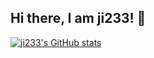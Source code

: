 ## Hi there, I am ji233! 👋

<!--
**ji233-Sun/ji233-Sun** is a ✨ _special_ ✨ repository because its `README.md` (this file) appears on your GitHub profile.

Here are some ideas to get you started:

- 🔭 I’m currently working on ...
- 🌱 I’m currently learning ...
- 👯 I’m looking to collaborate on ...
- 🤔 I’m looking for help with ...
- 💬 Ask me about ...
- 📫 How to reach me: ...
- 😄 Pronouns: ...
- ⚡ Fun fact: ...
-->

[![ji233's GitHub stats](https://github-readme-stats.vercel.app/api?username=ji233-Sun&show_icons=true&hide=contribs,prs&cache_seconds=86400&theme=jolly)](https://github.com/anuraghazra/github-readme-stats)
